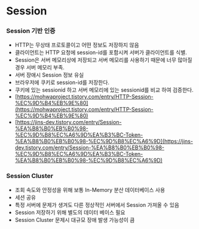 # Session

### Session 기반 인증

* HTTP는 무상태 프로토콜이고 어떤 정보도 저장하지 않음
* 클라이언트는 HTTP 요청에 session-id를 포함시켜 서버가 클라이언트를 식별.
* Session은 서버 메모리상에 저장되고 서버 메모리를 사용하기 때문에 너무 많아질 경우 서버 메모리 부족.
* 서버 장애시 Session 정보 유실
* 브라우저에 쿠키로 session-id를 저장한다.
* 쿠키에 있는 sessionid 하고 서버 메모리에 있는 sessionid를 비교 하여 검증한다.
* [https://mohwaproject.tistory.com/entry/HTTP-Session-%EC%9D%B4%EB%9E%80](https://mohwaproject.tistory.com/entry/HTTP-Session-%EC%9D%B4%EB%9E%80)
* [https://jins-dev.tistory.com/entry/Session-%EA%B8%B0%EB%B0%98-%EC%9D%B8%EC%A6%9D%EA%B3%BC-Token-%EA%B8%B0%EB%B0%98-%EC%9D%B8%EC%A6%9D](https://jins-dev.tistory.com/entry/Session-%EA%B8%B0%EB%B0%98-%EC%9D%B8%EC%A6%9D%EA%B3%BC-Token-%EA%B8%B0%EB%B0%98-%EC%9D%B8%EC%A6%9D)

### Session Cluster

* 조회 속도와 안정성을 위해 보통 In-Memory 분산 데이터베이스 사용
* 세션 공유 
* 특정 서버에 문제가 생겨도 다른 정상적인 서버에서 Session 가져올 수 있음
* Session 저장하기 위해 별도의 데이터 베이스 필요
*  Session Cluster 문제시 대규모 장애 발생 가능성이 큼


